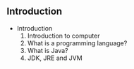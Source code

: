 ## Introduction ##

- Introduction
    1. Introduction to computer
    2. What is a  programming language? 
    3. What is Java?
    4. JDK, JRE and JVM
